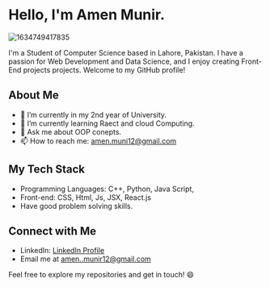# Hello, I'm Amen Munir.
![1634749417835](https://github.com/Amen-Munir/Amen-Munir/assets/121969659/081f390b-d5c6-4a79-9777-0c1c4be28511)


I'm a Student of Computer Science based in Lahore, Pakistan. I have a passion for Web Development and Data Science, and I enjoy creating Front-End projects projects. Welcome to my GitHub profile!

## About Me

- 🔭 I’m currently in my 2nd year of University.
- 🌱 I’m currently learning Raect and cloud Computing.
- 💬 Ask me about OOP conepts.
- 📫 How to reach me: amen.muni12@gmail.com

## My Tech Stack

- Programming Languages: C++, Python, Java Script, 
- Front-end: CSS, Html, Js, JSX, React.js
- Have good problem solving skills.


## Connect with Me

- LinkedIn: [LinkedIn Profile](https://www.linkedin.com/in/amen-munir-b98996256/)
- Email me at amen..munir12@gmail.com 

Feel free to explore my repositories and get in touch! 😄

